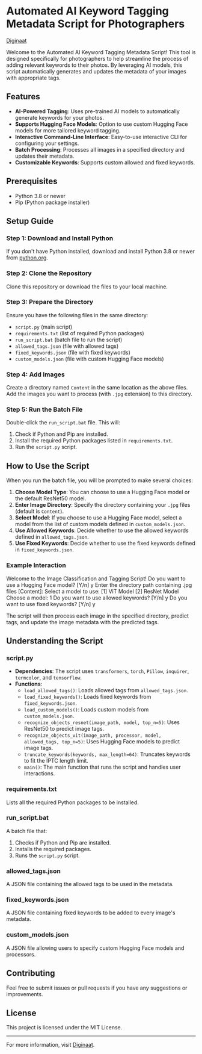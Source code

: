 # Automated AI Keyword Tagging Metadata Script for Photographers

[Diginaat](https://www.diginaat.com)

Welcome to the Automated AI Keyword Tagging Metadata Script! This tool is designed specifically for photographers to help streamline the process of adding relevant keywords to their photos. By leveraging AI models, this script automatically generates and updates the metadata of your images with appropriate tags.


## Features
- **AI-Powered Tagging**: Uses pre-trained AI models to automatically generate keywords for your photos.
- **Supports Hugging Face Models**: Option to use custom Hugging Face models for more tailored keyword tagging.
- **Interactive Command-Line Interface**: Easy-to-use interactive CLI for configuring your settings.
- **Batch Processing**: Processes all images in a specified directory and updates their metadata.
- **Customizable Keywords**: Supports custom allowed and fixed keywords.

## Prerequisites
- Python 3.8 or newer
- Pip (Python package installer)



## Setup Guide

### Step 1: Download and Install Python
If you don't have Python installed, download and install Python 3.8 or newer from [python.org](https://www.python.org/downloads/).


### Step 2: Clone the Repository
Clone this repository or download the files to your local machine.


### Step 3: Prepare the Directory
Ensure you have the following files in the same directory:
- `script.py` (main script)
- `requirements.txt` (list of required Python packages)
- `run_script.bat` (batch file to run the script)
- `allowed_tags.json` (file with allowed tags)
- `fixed_keywords.json` (file with fixed keywords)
- `custom_models.json` (file with custom Hugging Face models)


### Step 4: Add Images
Create a directory named `Content` in the same location as the above files. Add the images you want to process (with `.jpg` extension) to this directory.



### Step 5: Run the Batch File
Double-click the `run_script.bat` file. This will:
1. Check if Python and Pip are installed.
2. Install the required Python packages listed in `requirements.txt`.
3. Run the `script.py` script.



## How to Use the Script

When you run the batch file, you will be prompted to make several choices:

1. **Choose Model Type**: You can choose to use a Hugging Face model or the default ResNet50 model.
2. **Enter Image Directory**: Specify the directory containing your `.jpg` files (default is `Content`).
3. **Select Model**: If you choose to use a Hugging Face model, select a model from the list of custom models defined in `custom_models.json`.
4. **Use Allowed Keywords**: Decide whether to use the allowed keywords defined in `allowed_tags.json`.
5. **Use Fixed Keywords**: Decide whether to use the fixed keywords defined in `fixed_keywords.json`.



### Example Interaction

Welcome to the Image Classification and Tagging Script!
Do you want to use a Hugging Face model? [Y/n] y
Enter the directory path containing .jpg files [Content]:
Select a model to use:
[1] ViT Model
[2] ResNet Model
Choose a model: 1
Do you want to use allowed keywords? [Y/n] y
Do you want to use fixed keywords? [Y/n] y


The script will then process each image in the specified directory, predict tags, and update the image metadata with the predicted tags.

## Understanding the Script

### script.py
- **Dependencies**: The script uses `transformers`, `torch`, `Pillow`, `inquirer`, `termcolor`, and `tensorflow`.
- **Functions**:
  - `load_allowed_tags()`: Loads allowed tags from `allowed_tags.json`.
  - `load_fixed_keywords()`: Loads fixed keywords from `fixed_keywords.json`.
  - `load_custom_models()`: Loads custom models from `custom_models.json`.
  - `recognize_objects_resnet(image_path, model, top_n=5)`: Uses ResNet50 to predict image tags.
  - `recognize_objects_vit(image_path, processor, model, allowed_tags, top_n=5)`: Uses Hugging Face models to predict image tags.
  - `truncate_keywords(keywords, max_length=64)`: Truncates keywords to fit the IPTC length limit.
  - `main()`: The main function that runs the script and handles user interactions.

### requirements.txt
Lists all the required Python packages to be installed.

### run_script.bat
A batch file that:
1. Checks if Python and Pip are installed.
2. Installs the required packages.
3. Runs the `script.py` script.

### allowed_tags.json
A JSON file containing the allowed tags to be used in the metadata.


### fixed_keywords.json
A JSON file containing fixed keywords to be added to every image's metadata.


### custom_models.json
A JSON file allowing users to specify custom Hugging Face models and processors.


## Contributing
Feel free to submit issues or pull requests if you have any suggestions or improvements.

## License
This project is licensed under the MIT License.

---

For more information, visit [Diginaat](https://www.diginaat.com).
